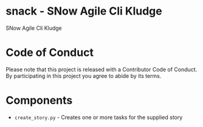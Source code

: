 # snack - SNow Agile Cli Kludge

SNow Agile Cli Kludge

# Code of Conduct

Please note that this project is released with a Contributor Code of
Conduct. By participating in this project you agree to abide by its terms.

# Components

* `create_story.py` - Creates one or more tasks for the supplied story


